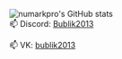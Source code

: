 ![numarkpro's GitHub stats](https://github-readme-stats.vercel.app/api?username=numarkpro&theme=radical&show_icons=true&hide=stars)
\
📫 Discord: [Bublik2013](https://discord.com/users/646291319563747338/)

📫 VK: [bublik2013](https://vk.com/bublik2013)
<!--
**numarkpro/numarkpro* is a ✨ _special_ ✨ repository because its `README.md` (this file) appears on your GitHub profile.

Here are some ideas to get you started:

- 🔭 I’m currently working on ...
- 🌱 I’m currently learning ...
- 👯 I’m looking to collaborate on ...
- 🤔 I’m looking for help with ...
- 💬 Ask me about ...
- 📫 How to reach me: ...
- 😄 Pronouns: ...
- ⚡ Fun fact: ...
-->
